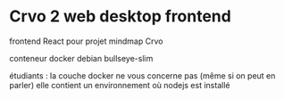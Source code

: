 # Crvo 2 web desktop frontend
frontend React pour projet mindmap Crvo

conteneur docker debian bullseye-slim

étudiants : la couche docker ne vous concerne pas (même si on peut en parler)
elle contient un environnement où nodejs est installé